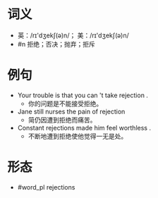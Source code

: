 # 词义
- 英：/rɪ'dʒekʃ(ə)n/； 美：/rɪ'dʒekʃ(ə)n/
- #n 拒绝；否决；抛弃；拒斥
# 例句
- Your trouble is that you can 't take rejection .
	- 你的问题是不能接受拒绝。
- Jane still nurses the pain of rejection
	- 简仍因遭到拒绝而痛苦。
- Constant rejections made him feel worthless .
	- 不断地遭到拒绝使他觉得一无是处。
# 形态
- #word_pl rejections
